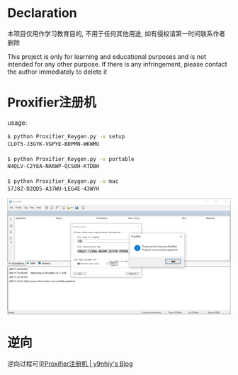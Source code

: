 # Declaration
本项目仅用作学习教育目的, 不用于任何其他用途, 如有侵权请第一时间联系作者删除

This project is only for learning and educational purposes and is not intended for any other purpose. If there is any infringement, please contact the author immediately to delete it



# Proxifier注册机

usage:

```bash
$ python Proxifier_Keygen.py -v setup
CLOT5-J3GYK-VGPYE-BDPMN-WKWMU

$ python Proxifier_Keygen.py -v portable
N4QLV-C2YEA-NA6WP-QCS0H-KTDBH

$ python Proxifier_Keygen.py -v mac
57J8Z-D2QD5-A37WU-LEG4E-43WYH
```

![image-20230815234150715](README.assets/image-20230815234150715.png)



# 逆向

逆向过程可见[Proxifier注册机 | y9nhjy's Blog](https://y9nhjy.github.io/post/20230816-Proxifier-Keygen)